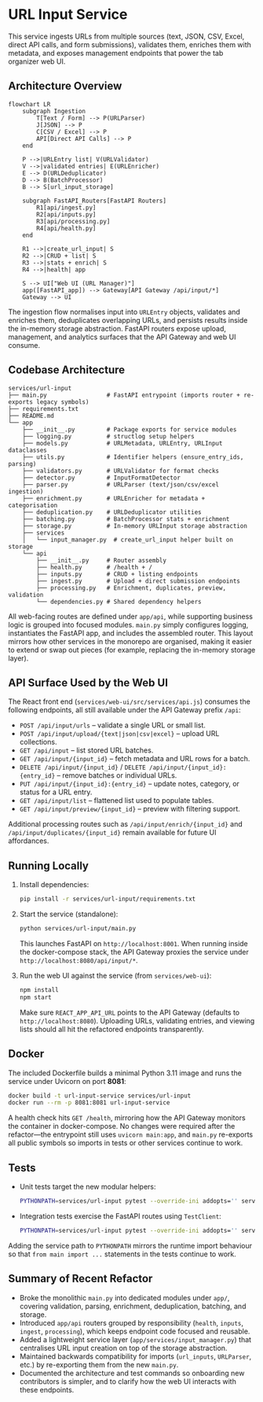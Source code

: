 # URL Input Service

This service ingests URLs from multiple sources (text, JSON, CSV, Excel, direct API
calls, and form submissions), validates them, enriches them with metadata, and
exposes management endpoints that power the tab organizer web UI.

## Architecture Overview

```mermaid
flowchart LR
    subgraph Ingestion
        T[Text / Form] --> P(URLParser)
        J[JSON] --> P
        C[CSV / Excel] --> P
        API[Direct API Calls] --> P
    end

    P -->|URLEntry list| V(URLValidator)
    V -->|validated entries| E(URLEnricher)
    E --> D(URLDeduplicator)
    D --> B(BatchProcessor)
    B --> S[url_input_storage]

    subgraph FastAPI_Routers[FastAPI Routers]
        R1[api/ingest.py]
        R2[api/inputs.py]
        R3[api/processing.py]
        R4[api/health.py]
    end

    R1 -->|create_url_input| S
    R2 -->|CRUD + list| S
    R3 -->|stats + enrich| S
    R4 -->|health| app

    S --> UI["Web UI (URL Manager)"]
    app([FastAPI_app]) --> Gateway[API Gateway /api/input/*]
    Gateway --> UI
```

The ingestion flow normalises input into `URLEntry` objects, validates and
enriches them, deduplicates overlapping URLs, and persists results inside the
in-memory storage abstraction. FastAPI routers expose upload, management, and
analytics surfaces that the API Gateway and web UI consume.

## Codebase Architecture

```
services/url-input
├── main.py                 # FastAPI entrypoint (imports router + re-exports legacy symbols)
├── requirements.txt
├── README.md
└── app
    ├── __init__.py         # Package exports for service modules
    ├── logging.py          # structlog setup helpers
    ├── models.py           # URLMetadata, URLEntry, URLInput dataclasses
    ├── utils.py            # Identifier helpers (ensure_entry_ids, parsing)
    ├── validators.py       # URLValidator for format checks
    ├── detector.py         # InputFormatDetector
    ├── parser.py           # URLParser (text/json/csv/excel ingestion)
    ├── enrichment.py       # URLEnricher for metadata + categorisation
    ├── deduplication.py    # URLDeduplicator utilities
    ├── batching.py         # BatchProcessor stats + enrichment
    ├── storage.py          # In-memory URLInput storage abstraction
    ├── services
    │   └── input_manager.py  # create_url_input helper built on storage
    └── api
        ├── __init__.py     # Router assembly
        ├── health.py       # /health + /
        ├── inputs.py       # CRUD + listing endpoints
        ├── ingest.py       # Upload + direct submission endpoints
        ├── processing.py   # Enrichment, duplicates, preview, validation
        └── dependencies.py # Shared dependency helpers
```

All web-facing routes are defined under `app/api`, while supporting business
logic is grouped into focused modules. `main.py` simply configures logging,
instantiates the FastAPI app, and includes the assembled router. This layout
mirrors how other services in the monorepo are organised, making it easier to
extend or swap out pieces (for example, replacing the in-memory storage layer).

## API Surface Used by the Web UI

The React front end (`services/web-ui/src/services/api.js`) consumes the
following endpoints, all still available under the API Gateway prefix `/api`:

- `POST /api/input/urls` – validate a single URL or small list.
- `POST /api/input/upload/{text|json|csv|excel}` – upload URL collections.
- `GET /api/input` – list stored URL batches.
- `GET /api/input/{input_id}` – fetch metadata and URL rows for a batch.
- `DELETE /api/input/{input_id}` / `DELETE /api/input/{input_id}:{entry_id}` –
  remove batches or individual URLs.
- `PUT /api/input/{input_id}:{entry_id}` – update notes, category, or status for
  a URL entry.
- `GET /api/input/list` – flattened list used to populate tables.
- `GET /api/input/preview/{input_id}` – preview with filtering support.

Additional processing routes such as `/api/input/enrich/{input_id}` and
`/api/input/duplicates/{input_id}` remain available for future UI affordances.

## Running Locally

1. Install dependencies:

   ```bash
   pip install -r services/url-input/requirements.txt
   ```

2. Start the service (standalone):

   ```bash
   python services/url-input/main.py
   ```

   This launches FastAPI on `http://localhost:8001`. When running inside the
   docker-compose stack, the API Gateway proxies the service under
   `http://localhost:8080/api/input/*`.

3. Run the web UI against the service (from `services/web-ui`):

   ```bash
   npm install
   npm start
   ```

   Make sure `REACT_APP_API_URL` points to the API Gateway (defaults to
   `http://localhost:8080`). Uploading URLs, validating entries, and viewing
   lists should all hit the refactored endpoints transparently.

## Docker

The included Dockerfile builds a minimal Python 3.11 image and runs the service
under Uvicorn on port **8081**:

```bash
docker build -t url-input-service services/url-input
docker run --rm -p 8081:8081 url-input-service
```

A health check hits `GET /health`, mirroring how the API Gateway monitors the
container in docker-compose. No changes were required after the refactor—the
entrypoint still uses `uvicorn main:app`, and `main.py` re-exports all public
symbols so imports in tests or other services continue to work.

## Tests

- Unit tests target the new modular helpers:

  ```bash
  PYTHONPATH=services/url-input pytest --override-ini addopts='' services/url-input/tests/unit
  ```

- Integration tests exercise the FastAPI routes using `TestClient`:

  ```bash
  PYTHONPATH=services/url-input pytest --override-ini addopts='' services/url-input/tests/integration
  ```

Adding the service path to `PYTHONPATH` mirrors the runtime import behaviour so
that `from main import ...` statements in the tests continue to work.

## Summary of Recent Refactor

- Broke the monolithic `main.py` into dedicated modules under `app/`, covering
  validation, parsing, enrichment, deduplication, batching, and storage.
- Introduced `app/api` routers grouped by responsibility (`health`, `inputs`,
  `ingest`, `processing`), which keeps endpoint code focused and reusable.
- Added a lightweight service layer (`app/services/input_manager.py`) that
  centralises URL input creation on top of the storage abstraction.
- Maintained backwards compatibility for imports (`url_inputs`, `URLParser`,
  etc.) by re-exporting them from the new `main.py`.
- Documented the architecture and test commands so onboarding new contributors
  is simpler, and to clarify how the web UI interacts with these endpoints.
